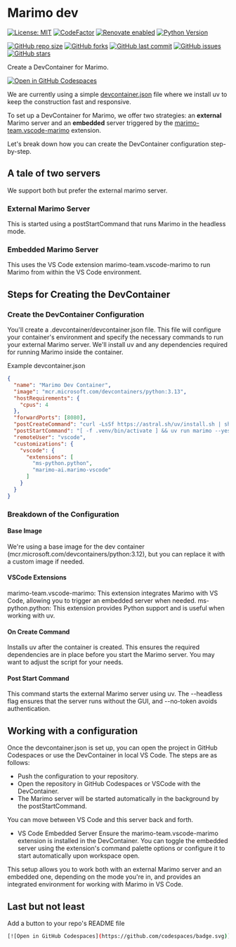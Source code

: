 # Marimo dev

[![License: MIT](https://img.shields.io/badge/License-MIT-yellow.svg)](LICENSE)
[![CodeFactor](https://www.codefactor.io/repository/github/tschm/marimo_dev/badge)](https://www.codefactor.io/repository/github/tschm/marimo_dev)
[![Renovate enabled](https://img.shields.io/badge/renovate-enabled-brightgreen.svg)](https://github.com/renovatebot/renovate)
[![Python Version](https://img.shields.io/badge/python-3.12%20%7C%203.13-blue)](https://www.python.org/)

[![GitHub repo size](https://img.shields.io/github/repo-size/tschm/marimo_dev)](https://github.com/tschm/marimo_dev)
[![GitHub forks](https://img.shields.io/github/forks/tschm/marimo_dev)](https://github.com/tschm/marimo_dev/network/members)
[![GitHub last commit](https://img.shields.io/github/last-commit/tschm/marimo_dev)](https://github.com/tschm/marimo_dev/commits)
[![GitHub issues](https://img.shields.io/github/issues/tschm/marimo_dev)](https://github.com/tschm/marimo_dev/issues)
[![GitHub stars](https://img.shields.io/github/stars/tschm/marimo_dev)](https://github.com/tschm/marimo_dev/stargazers)

Create a DevContainer for Marimo.

[![Open in GitHub Codespaces](https://github.com/codespaces/badge.svg)](https://codespaces.new/tschm/marimo_dev)

We are currently using a simple [devcontainer.json](.devcontainer/devcontainer.json)
file where we install uv to keep the construction fast and responsive.

To set up a DevContainer for Marimo, we offer two strategies:
an **external** Marimo server and an **embedded** server
triggered by the [marimo-team.vscode-marimo](https://marketplace.visualstudio.com/items?itemName=marimo-team.vscode-marimo) extension.

Let's break down how you can create the DevContainer configuration
step-by-step.

## A tale of two servers

We support both but prefer the external marimo server.

### External Marimo Server

This is started using a postStartCommand
that runs Marimo in the headless mode.

### Embedded Marimo Server

This uses the VS Code extension marimo-team.vscode-marimo
to run Marimo from within the VS Code environment.

## Steps for Creating the DevContainer

### Create the DevContainer Configuration

You'll create a .devcontainer/devcontainer.json file.
This file will configure your container's environment and specify
the necessary commands to run your external Marimo server.
We'll install uv and any dependencies required for
running Marimo inside the container.

Example devcontainer.json

```json
{
  "name": "Marimo Dev Container",
  "image": "mcr.microsoft.com/devcontainers/python:3.13",
  "hostRequirements": {
    "cpus": 4
  },
  "forwardPorts": [8080],
  "postCreateCommand": "curl -LsSf https://astral.sh/uv/install.sh | sh && uv venv && ([ -f pyproject.toml ] && uv sync --all-extras || true) && uv pip install marimo",
  "postStartCommand": "[ -f .venv/bin/activate ] && uv run marimo --yes edit --host=localhost --port=8080 --headless --no-token || echo '⚠️ Marimo failed to start'",
  "remoteUser": "vscode",
  "customizations": {
    "vscode": {
      "extensions": [
        "ms-python.python",
        "marimo-ai.marimo-vscode"
      ]
    }
  }
}
```

### Breakdown of the Configuration

#### Base Image

We're using a base image for the dev container (mcr.microsoft.com/devcontainers/python:3.12),
but you can replace it with a custom image if needed.

#### VSCode Extensions

marimo-team.vscode-marimo: This extension integrates Marimo with VS Code,
allowing you to trigger an embedded server when needed.
ms-python.python: This extension provides Python support and is useful when working with uv.

#### On Create Command

Installs uv after the container is created.
This ensures the required dependencies are in place
before you start the Marimo server.
You may want to adjust the script for your needs.

#### Post Start Command

This command starts the external Marimo server using uv.
The --headless flag ensures that the server runs without
the GUI, and --no-token avoids authentication.

## Working with a configuration

Once the devcontainer.json is set up,
you can open the project in GitHub Codespaces or
use the DevContainer in local VS Code. The steps are as follows:

- Push the configuration to your repository.
- Open the repository in GitHub Codespaces or VSCode with the DevContainer.
- The Marimo server will be started automatically in the background
by the postStartCommand.

You can move between VS Code and this server back and forth.

- VS Code Embedded Server
Ensure the marimo-team.vscode-marimo extension is installed in the DevContainer.
You can toggle the embedded server using the extension's command palette
options or configure it to start automatically upon workspace open.

This setup allows you to work both with an external Marimo server
and an embedded one,
depending on the mode you're in, and provides an
integrated environment for working with Marimo in VS Code.

## Last but not least

Add a button to your repo's README file

```bash
[![Open in GitHub Codespaces](https://github.com/codespaces/badge.svg)](https://codespaces.new/tschm/marimo_dev)
```
